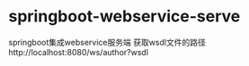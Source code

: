 # springboot-webservice-serve
springboot集成webservice服务端
获取wsdl文件的路径http://localhost:8080/ws/author?wsdl
